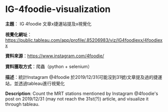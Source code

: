 # IG-4foodie-visualization

**主題**： IG 4foodie 文章x捷運站提及x視覺化
<p>

**視覺化網址**：https://public.tableau.com/app/profile/.85206983/viz/IG4foodiexx/4foodiexx
<p>

**資料來源**：https://www.instagram.com/4foodie/
<p>

**資料獲取方式**：爬蟲（python + selenium）
<p>

**描述**：統計Instagram @4foodie 於2019/12/31(可能沒到31號)文章提及過的捷運站，並透過tableau進行視覺化 
<p>

**Description**: Count the MRT stations mentioned by Instagram @4foodie's post on 2019/12/31 (may not reach the 31st(?)) article, and visualize it through tableau.